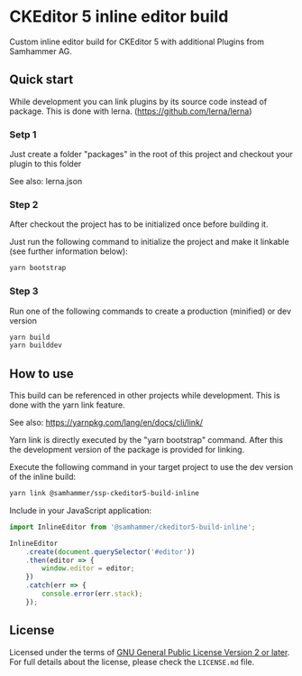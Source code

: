 
CKEditor 5 inline editor build
==============================================

Custom inline editor build for CKEditor 5 with additional Plugins from Samhammer AG.

## Quick start

While development you can link plugins by its source code instead of package. This is done with lerna. (https://github.com/lerna/lerna)

### Setp 1
Just create a folder "packages" in the root of this project and checkout your plugin to this folder

See also: lerna.json

### Step 2
After checkout the project has to be initialized once before building it.

Just run the following command to initialize the project and make it linkable (see further information below):
```bash
yarn bootstrap
```

### Step 3
Run one of the following commands to create a production (minified) or dev version

```bash
yarn build
yarn builddev
```

## How to use
This build can be referenced in other projects while development.
This is done with the yarn link feature.

See also: https://yarnpkg.com/lang/en/docs/cli/link/

Yarn link is directly executed by the "yarn bootstrap" command. After this the development version of the package is provided for linking.

Execute the following command in your target project to use the dev version of the inline build:

```bash
yarn link @samhammer/ssp-ckeditor5-build-inline
``` 


Include in your JavaScript application:

```js
import InlineEditor from '@samhammer/ckeditor5-build-inline';

InlineEditor
	.create(document.querySelector('#editor'))
	.then(editor => {
		window.editor = editor;
	})
	.catch(err => {
		console.error(err.stack);
	});
```

## License

Licensed under the terms of [GNU General Public License Version 2 or later](http://www.gnu.org/licenses/gpl.html). For full details about the license, please check the `LICENSE.md` file.
